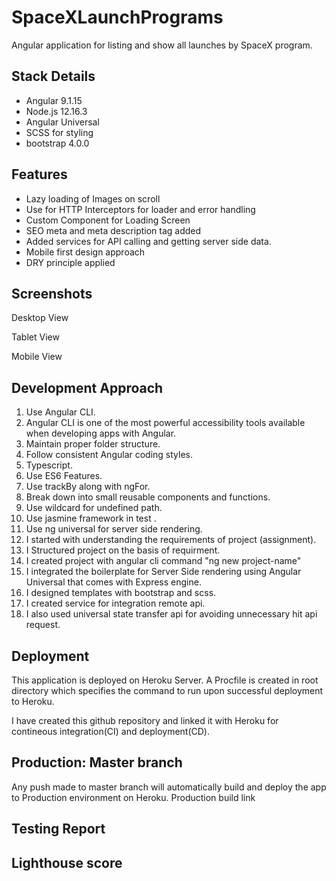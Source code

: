 # SpaceXLaunchPrograms

Angular application for listing and show all launches by SpaceX program.

## Stack Details
 - Angular 9.1.15 
 - Node.js 12.16.3
 - Angular Universal 
 - SCSS for styling 
 - bootstrap 4.0.0

## Features
 - Lazy loading of Images on scroll
 - Use for HTTP Interceptors for loader and error handling
 - Custom Component for Loading Screen
 - SEO meta and meta description tag added
 - Added services for API calling and getting server side data.
 - Mobile first design approach
 - DRY principle applied


## Screenshots

Desktop View

Tablet View

Mobile View

## Development Approach
1. Use Angular CLI.
2. Angular CLI is one of the most powerful accessibility tools available when developing apps with Angular.
3. Maintain proper folder structure.
4. Follow consistent Angular coding styles.
5. Typescript.
6. Use ES6 Features.
7. Use trackBy along with ngFor.
8. Break down into small reusable components and functions.
9. Use wildcard for undefined path.
10. Use jasmine framework in test .
11. Use ng universal for server side rendering.
12. I started with understanding the requirements of project (assignment).
13. I Structured project on the basis of requirment.
14. I created project with angular cli command "ng new project-name"  
15. I integrated the boilerplate for Server Side rendering using Angular Universal that comes with Express engine.
16. I designed templates with bootstrap and scss.
17. I created service for integration remote api.
18. I also used universal state transfer api for avoiding unnecessary hit api request.

## Deployment
This application is deployed on Heroku Server. A Procfile is created in root directory which specifies the command to run upon successful deployment to Heroku.

I have created this github repository and linked it with Heroku for contineous integration(CI) and deployment(CD).

## Production: Master branch
Any push made to master branch will automatically build and deploy the app to Production environment on Heroku. Production build link

## Testing Report

## Lighthouse score